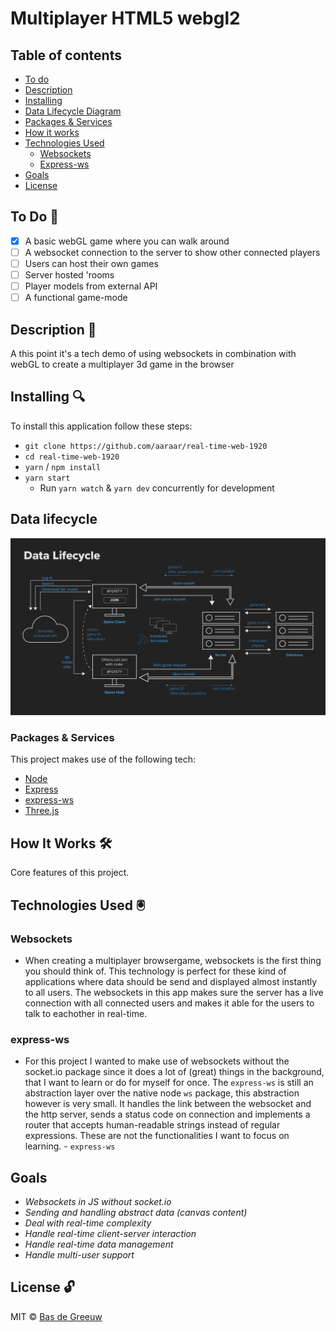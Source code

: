 <!-- ### [Live Demo](https://anon-says-herokuapp.com) -->

# Multiplayer HTML5 webgl2

## Table of contents

- [To do](#to-do-)
- [Description](#description-)
- [Installing](#installing-)
- [Data Lifecycle Diagram](#data-lifecycle)
- [Packages & Services](#packages--services)
- [How it works](#how-it-works-)
- [Technologies Used](#technologies-used-)
  - [Websockets](#websockets)
  - [Express-ws](#express-ws)
- [Goals](#goals)
- [License](#license-)

## To Do 📌

- [x] A basic webGL game where you can walk around
- [ ] A websocket connection to the server to show other connected players
- [ ] Users can host their own games
- [ ] Server hosted 'rooms
- [ ] Player models from external API
- [ ] A functional game-mode

## Description 📝

A this point it's a tech demo of using websockets in combination with webGL to create a multiplayer 3d game in the browser

## Installing 🔍

To install this application follow these steps:

- `git clone https://github.com/aaraar/real-time-web-1920`
- `cd real-time-web-1920`
- `yarn` / `npm install`
- `yarn start`
  - Run `yarn watch` & `yarn dev` concurrently for development
  
## Data lifecycle
![Data lifecycle](./docs/dlc.png)

### Packages & Services

This project makes use of the following tech:

- [Node](https://nodejs.org/)
- [Express](https://expressjs.com/)
- [express-ws](https://github.com/HenningM/express-ws)
- [Three.js](https://threejs.org/)

## How It Works 🛠️

Core features of this project.

## Technologies Used 🖲

### Websockets

- When creating a multiplayer browsergame, websockets is the first thing you should think of.
  This technology is perfect for these kind of applications where data should be send and displayed almost instantly to all users.
  The websockets in this app makes sure the server has a live connection with all connected users and makes it able for the users to talk to eachother in real-time.

### express-ws

- For this project I wanted to make use of websockets without the socket.io package since it does a lot of (great) things in the background,
  that I want to learn or do for myself for once. The `express-ws` is still an abstraction layer over the native node `ws` package,
  this abstraction however is very small. It handles the link between the websocket and the http server, sends a status code on connection and
  implements a router that accepts human-readable strings instead of regular expressions. These are not the functionalities I want to focus on
  learning. - `express-ws`

## Goals

- _Websockets in JS without socket.io_
- _Sending and handling abstract data (canvas content)_
- _Deal with real-time complexity_
- _Handle real-time client-server interaction_
- _Handle real-time data management_
- _Handle multi-user support_

## License 🔓

MIT © [Bas de Greeuw](https://github.com/aaraar)

<!-- Add a link to your live demo in Github Pages 🌐-->

<!-- ☝️ replace this description with a description of your own work -->

<!-- replace the code in the /docs folder with your own, so you can showcase your work with GitHub Pages 🌍 -->

<!-- Add a nice image here at the end of the week, showing off your shiny frontend 📸 -->

<!-- Maybe a table of contents here? 📚 -->

<!-- How about a section that describes how to install this project? 🤓 -->

<!-- ...but how does one use this project? What are its features 🤔 -->

<!-- What external data source is featured in your project and what are its properties 🌠 -->

<!-- This would be a good place for your data life cycle ♻️-->

<!-- Maybe a checklist of done stuff and stuff still on your wishlist? ✅ -->

<!-- How about a license here? 📜  -->

[rubric]: https://docs.google.com/spreadsheets/d/e/2PACX-1vSd1I4ma8R5mtVMyrbp6PA2qEInWiOialK9Fr2orD3afUBqOyvTg_JaQZ6-P4YGURI-eA7PoHT8TRge/pubhtml
